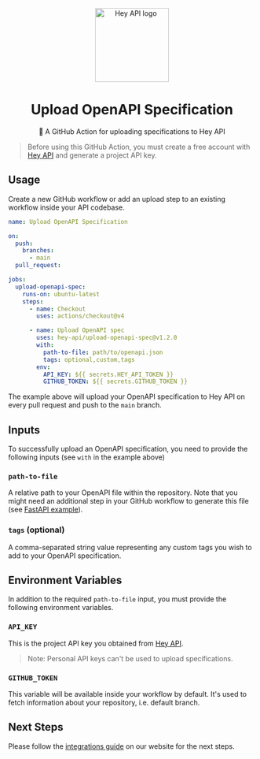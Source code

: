 <div align="center">
  <img alt="Hey API logo" height="150" src="https://heyapi.dev/images/logo-300w.png" width="150">
  <h1 align="center"><b>Upload OpenAPI Specification</b></h1>
  <p align="center">🚀 A GitHub Action for uploading specifications to Hey API</p>
</div>

> Before using this GitHub Action, you must create a free account with
> [Hey API](https://app.heyapi.dev/) and generate a project API key.

## Usage

Create a new GitHub workflow or add an upload step to an existing workflow
inside your API codebase.

```yaml
name: Upload OpenAPI Specification

on:
  push:
    branches:
      - main
  pull_request:

jobs:
  upload-openapi-spec:
    runs-on: ubuntu-latest
    steps:
      - name: Checkout
        uses: actions/checkout@v4

      - name: Upload OpenAPI spec
        uses: hey-api/upload-openapi-spec@v1.2.0
        with:
          path-to-file: path/to/openapi.json
          tags: optional,custom,tags
        env:
          API_KEY: ${{ secrets.HEY_API_TOKEN }}
          GITHUB_TOKEN: ${{ secrets.GITHUB_TOKEN }}
```

The example above will upload your OpenAPI specification to Hey API on every
pull request and push to the `main` branch.

## Inputs

To successfully upload an OpenAPI specification, you need to provide the
following inputs (see `with` in the example above)

### `path-to-file`

A relative path to your OpenAPI file within the repository. Note that you might
need an additional step in your GitHub workflow to generate this file (see
[FastAPI example](https://fastapi.tiangolo.com/how-to/extending-openapi/#generate-the-openapi-schema)).

### `tags` (optional)

A comma-separated string value representing any custom tags you wish to add to
your OpenAPI specification.

## Environment Variables

In addition to the required `path-to-file` input, you must provide the following
environment variables.

### `API_KEY`

This is the project API key you obtained from
[Hey API](https://app.heyapi.dev/).

> Note: Personal API keys can't be used to upload specifications.

### `GITHUB_TOKEN`

This variable will be available inside your workflow by default. It's used to
fetch information about your repository, i.e. default branch.

## Next Steps

Please follow the
[integrations guide](https://heyapi.dev/openapi-ts/integrations) on our website
for the next steps.
